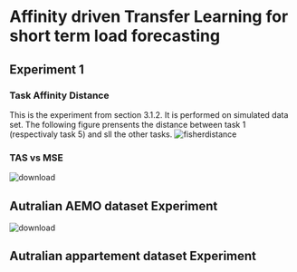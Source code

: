 # Affinity driven Transfer Learning for short term load forecasting
## Experiment 1
### Task Affinity Distance
This is the experiment from section 3.1.2. It is performed on simulated data set. 
The following figure prensents the distance between task 1 (respectivaly task 5) and sll the other tasks.
![fisherdistance](https://user-images.githubusercontent.com/35613655/216461162-62c72936-b8c1-44a3-8f89-dfc4bbbff383.png)

### TAS vs MSE
![download](https://user-images.githubusercontent.com/35613655/221671960-970e5228-6dd2-4756-87f4-a290ab9fca6d.png)

## Autralian AEMO dataset Experiment
![download](https://user-images.githubusercontent.com/35613655/217347953-ba132840-4ad3-43f5-9052-f1ee69e9dea5.png)

## Autralian appartement dataset Experiment

